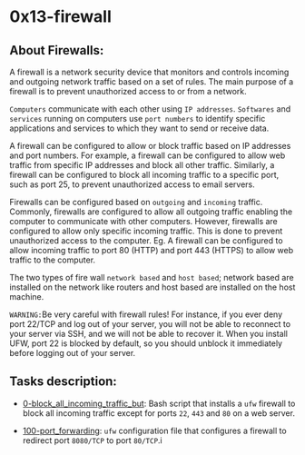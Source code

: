 # 0x13-firewall

## About Firewalls:
A firewall is a network security device that monitors and controls incoming and outgoing network traffic based on a set of rules. 
The main purpose of a firewall is to prevent unauthorized access to or from a network.

`Computers` communicate with each other using `IP addresses`. `Softwares` and `services` running on computers use `port numbers` to identify 
specific applications and services to which they want to send or receive data. 

A firewall can be configured to allow or block traffic based on IP addresses and port numbers. For example, a firewall can be configured
to allow web traffic from specific IP addresses and block all other traffic. Similarly, a firewall can be configured to block all incoming 
traffic to a specific port, such as port 25, to prevent unauthorized access to email servers.

Firewalls can be configured based on `outgoing` and `incoming` traffic. Commonly, firewalls are configured to allow all outgoing traffic enabling
the computer to communicate with other computers. However, firewalls are configured to allow only specific incoming traffic. This is done to
prevent unauthorized access to the computer. Eg. A firewall can be configured to allow incoming traffic to port 80 (HTTP) and port 443 (HTTPS)
to allow web traffic to the computer.

The two types of fire wall `network based` and `host based`; network based are installed on the network like routers and host based are installed on 
the host machine.

`WARNING:`Be very careful with firewall rules! For instance, if you ever deny port 22/TCP and log out of your server, you will not be able to reconnect
to your server via SSH, and we will not be able to recover it. When you install UFW, port 22 is blocked by default, so you should unblock it immediately 
before logging out of your server.

## Tasks description:

* [0-block_all_incoming_traffic_but](./0-block_all_incoming_traffic_but): Bash
  script that installs a `ufw` firewall to block all incoming traffic except for
  ports `22`, `443` and `80` on a web server.

* [100-port_forwarding](./100-port_forwarding): `ufw` configuration file that
  configures a firewall to redirect port `8080/TCP` to port `80/TCP`.i
